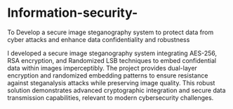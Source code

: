 # Information-security-
To Develop a secure image steganography system to protect data from cyber attacks and enhance data confidentiality and robustness

I developed a secure image steganography system integrating AES-256, RSA encryption, and Randomized LSB techniques to embed confidential data within images imperceptibly. The project provides dual-layer encryption and randomized embedding patterns to ensure resistance against steganalysis attacks while preserving image quality. This robust solution demonstrates advanced cryptographic integration and secure data transmission capabilities, relevant to modern cybersecurity challenges.
